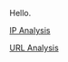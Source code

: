 Hello.

<a href="https://dolphinato.github.io/dolphinage/IPAnalysis">IP Analysis</a>

<a href="https://dolphinato.github.io/dolphinage/URLAnalysis">URL Analysis</a>
